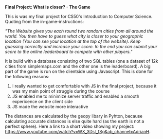 **Final Project: What is closer? - The Game**

This is was my final project for CS50's Introduction to Computer Science. Quoting from the in-game-instructions:

_"The Website gives you each round two random cities from all around the world. You then have to guess what city is closer to your geographic location
(You can see your location at the top of the website). Keep guessing correctly and increase your score. In the end you can submit your score to the online 
leaderboard to compete with other players."_

It is build with a database consisting of two SQL tables (one a dataset of 12k cities from simplemaps.com and the other one is the leaderboard).
A big part of the game is run on the clientside using Javascript. This is done for the following reasons:
1. I really wanted to get comfortable with JS in the final project, because it was my main point of struggle during the course
2. JS enabled me to minimize server traffic and enabled a smooth expericence on the client side
3. JS made the website more interactive

The distances are calculated by the geopy libary in Pyhton, because calculating accurate distances is else quite hard (as the earth is not a perfect sphere).
Here a link to a short video showing my project: https://www.youtube.com/watch?v=WX_3DsI_fSg&ab_channel=AdrianH.
